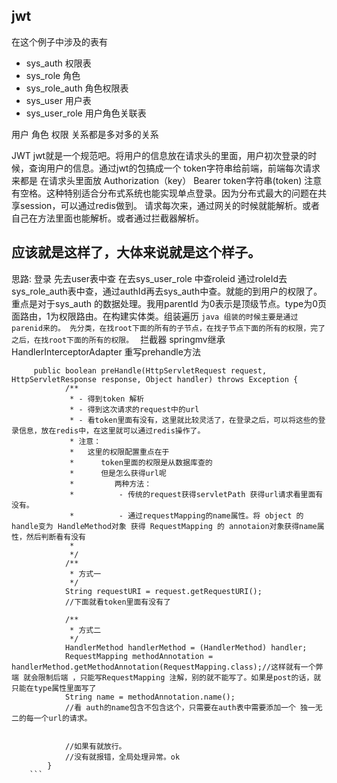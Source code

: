 ## jwt
在这个例子中涉及的表有
- sys_auth 权限表
- sys_role      角色
- sys_role_auth 角色权限表
- sys_user     用户表
- sys_user_role 用户角色关联表

用户  角色  权限 关系都是多对多的关系


JWT 
     jwt就是一个规范吧。将用户的信息放在请求头的里面，用户初次登录的时候，查询用户的信息。通过jwt的包搞成一个 token字符串给前端，前端每次请求来都是 在请求头里面放 Authorization（key）  Bearer token字符串(token)
    注意有空格。这种特别适合分布式系统也能实现单点登录。因为分布式最大的问题在共享session，可以通过redis做到。
      请求每次来，通过网关的时候就能解析。或者自己在方法里面也能解析。或者通过拦截器解析。
      
## 应该就是这样了，大体来说就是这个样子。
思路:
    登录
        先去user表中查
        在去sys_user_role 中查roleid 通过roleId去sys_role_auth表中查，通过authId再去sys_auth中查。就能的到用户的权限了。
        重点是对于sys_auth 的数据处理。我用parentId 为0表示是顶级节点。type为0页面路由，1为权限路由。在构建实体类。组装遍历
         ```java
         组装的时候主要是通过parenid来的。
            先分类，在找root下面的所有的子节点，在找子节点下面的所有的权限，完了之后，在找root下面的所有的权限。
         ```
    拦截器
        springmv继承 HandlerInterceptorAdapter  重写prehandle方法
    
         public boolean preHandle(HttpServletRequest request, HttpServletResponse response, Object handler) throws Exception {
                /**
                 * - 得到token 解析
                 * - 得到这次请求的request中的url
                 * - 看token里面有没有，这里就比较灵活了，在登录之后，可以将这些的登录信息，放在redis中，在这里就可以通过redis操作了。
                 * 注意：
                 *   这里的权限配置重点在于
                 *      token里面的权限是从数据库查的
                 *      但是怎么获得url呢
                 *         两种方法：
                 *          - 传统的request获得servletPath 获得url请求看里面有没有。
                 *          - 通过requestMapping的name属性。将 object 的handle变为 HandleMethod对象 获得 RequestMapping 的 annotaion对象获得name属性，然后判断看有没有
                 *
                 */
                /**
                 * 方式一
                 */
                String requestURI = request.getRequestURI();
                //下面就看token里面有没有了
        
                /**
                 * 方式二
                 */
                HandlerMethod handlerMethod = (HandlerMethod) handler;
                RequestMapping methodAnnotation = handlerMethod.getMethodAnnotation(RequestMapping.class);//这样就有一个弊端 就会限制后端 ，只能写RequestMapping 注解，别的就不能写了。如果是post的话，就只能在type属性里面写了
                String name = methodAnnotation.name();
                //看 auth的name包含不包含这个，只需要在auth表中需要添加一个 独一无二的每一个url的请求。
        
        
                //如果有就放行。
                //没有就报错，全局处理异常。ok
            }
        ```
        
